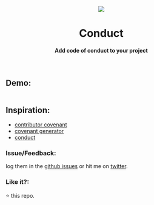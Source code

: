 <p align="center">
  <img src="https://user-images.githubusercontent.com/2767425/31855743-d524fdbc-b6ce-11e7-92a8-41aff6ecdd1b.png"/>
  <h1 align="center">Conduct</h1>
  <h4 align="center">Add code of conduct to your project</h4>
  <br>
</p>

 ## Demo:

<img src=""></img>

## Inspiration:
* [contributor covenant](https://www.contributor-covenant.org/)
* [covenant generator](https://github.com/simonv3/covenant-generator)
* [conduct](https://github.com/sindresorhus/conduct)

### Issue/Feedback:

log them in the [github issues](https://github.com/cg-cnu/vscode-conductor/issues) or hit me on [twitter](https://twitter.com/cgcnu).

### Like it?:

⭐ this repo.
